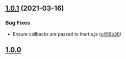 ## [1.0.1](https://github.com/ElMassimo/js_from_routes/compare/inertia@1.0.0...inertia@1.0.1) (2021-03-16)


### Bug Fixes

* Ensure callbacks are passed to Inertia.js ([c456b36](https://github.com/ElMassimo/js_from_routes/commit/c456b36e6f80927fa3f10999d46f3c91c34a408a))



## [1.0.0](https://github.com/ElMassimo/js_from_routes/tree/inertia%401.0.0)
